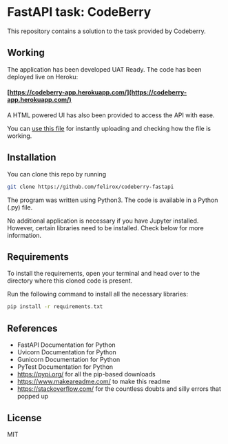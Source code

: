 # FastAPI task: CodeBerry

This repository contains a solution to the task provided by Codeberry.


## Working

The application has been developed UAT Ready. 
The code has been deployed live on Heroku:
#### [https://codeberry-app.herokuapp.com/](https://codeberry-app.herokuapp.com/)

A HTML powered UI has also been provided to access the API with ease.

You can [use this file](https://github.com/felirox/codeberry-fastapi/blob/main/ttrfastapi.csv) for instantly uploading and checking how the file is working.

## Installation

You can clone this repo by running
```bash
git clone https://github.com/felirox/codeberry-fastapi
```

The program was written using Python3. The code is available in a Python (.py) file. 

No additional application is necessary if you have Jupyter installed. However, certain libraries need to be installed. Check below for more information.

## Requirements

To install the requirements, open your terminal and head over to the directory where this cloned code is present. 

Run the following command to install all the necessary libraries:

```bash
pip install -r requirements.txt
```

## References
- FastAPI Documentation for Python
- Uvicorn Documentation for Python
- Gunicorn Documentation for Python
- PyTest Documentation for Python
- https://pypi.org/ for all the pip-based downloads
- https://www.makeareadme.com/ to make this readme
- https://stackoverflow.com/ for the countless doubts and silly errors that popped up

## License
MIT